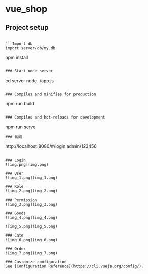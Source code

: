 # vue_shop

## Project setup
```angular2html

```Import db
import server/db/my.db
```
npm install
```

### Start node server
```
cd server
node ./app.js
```

### Compiles and minifies for production
```
npm run build
```

### Compiles and hot-reloads for development
```
npm run serve
```
### 访问
```
http://localhost:8080/#/login
admin/123456
```

### Login
![img.png](img.png)

### User
![img_1.png](img_1.png)

### Role
![img_2.png](img_2.png)

### Permission
![img_3.png](img_3.png)

### Goods
![img_4.png](img_4.png)

![img_5.png](img_5.png)

### Cate
![img_6.png](img_6.png)

### Order
![img_7.png](img_7.png)

### Customize configuration
See [Configuration Reference](https://cli.vuejs.org/config/).
